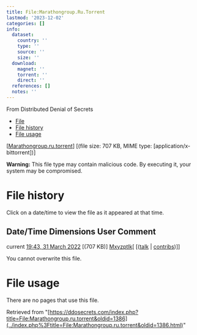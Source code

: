 ```yaml
---
title: File:Marathongroup.Ru.Torrent
lastmod: '2023-12-02'
categories: []
info:
  dataset:
    country: ''
    type: ''
    source: ''
    size: ''
  download:
    magnet: ''
    torrent: ''
    direct: ''
  references: []
  notes: ''
---
```




From Distributed Denial of Secrets

- [File](./File:Marathongroup.ru.torrent.html#file)
- [File history](./File:Marathongroup.ru.torrent.html#filehistory)
- [File usage](./File:Marathongroup.ru.torrent.html#filelinks)

[[Marathongroup.ru.torrent](../images/6/66/Marathongroup.ru.torrent "Marathongroup.ru.torrent")]
‎[(file size: 707 KB, MIME type:
[application/x-bittorrent])]

**Warning:** This file type may contain malicious code. By executing it,
your system may be compromised.

# File history

Click on a date/time to view the file as it appeared at that time.

Date/Time Dimensions User Comment
---
current [19:43, 31 March 2022](../images/6/66/Marathongroup.ru.torrent) [(707 KB)] [Mxyzptlk](../index.php%3Ftitle=User:Mxyzptlk&action=edit&redlink=1.html "User:Mxyzptlk (page does not exist)")[ [([talk](../index.php%3Ftitle=User_talk:Mxyzptlk&action=edit&redlink=1.html "User talk:Mxyzptlk (page does not exist)") | [contribs](./Special:Contributions/Mxyzptlk.html "Special:Contributions/Mxyzptlk"))]]

You cannot overwrite this file.

# File usage

There are no pages that use this file.

Retrieved from
"[https://ddosecrets.com/index.php?title=File:Marathongroup.ru.torrent&oldid=1386](../index.php%3Ftitle=File:Marathongroup.ru.torrent&oldid=1386.html)"

